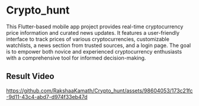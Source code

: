 # Crypto_hunt
This Flutter-based mobile app project provides real-time cryptocurrency price information and curated news updates. It features a user-friendly interface to track prices of various cryptocurrencies, customizable watchlists, a news section from trusted sources, and a login page. The goal is to empower both novice and experienced cryptocurrency enthusiasts with a comprehensive tool for informed decision-making.


## Result Video
https://github.com/RakshaaKamath/Crypto_hunt/assets/98604053/173c21fc-9d11-43c4-abd7-d974f33eb47d



